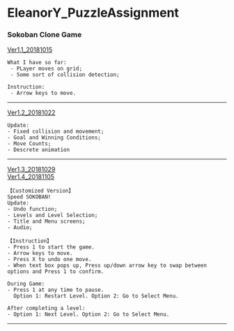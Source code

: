 # EleanorY_PuzzleAssignment
### Sokoban Clone Game
[Ver1.1_20181015](https://jiaxi-yang.itch.io/sokoban-11)

    What I have so far: 
     - PLayer moves on grid;
     - Some sort of collision detection;

    Instruction:
     - Arrow keys to move.

---

[Ver1.2_20181022](https://jiaxi-yang.itch.io/sokoban-ver12)

    Update:
    - Fixed collision and movement;
    - Goal and Winning Conditions;
    - Move Counts;
    - Descrete animation

---

[Ver1.3_20181029](https://jiaxi-yang.itch.io/sokoban-ver13) </br>
[Ver1.4_20181105](https://jiaxi-yang.itch.io/sokoban-customized)

    【Customized Version】
    Speed SOKOBAN!
    Update:
    - Undo function;
    - Levels and Level Selection;
    - Title and Menu screens;
    - Audio;
    
    【Instruction】
    - Press 1 to start the game.
    - Arrow keys to move.
    - Press X to undo one move.
    - When text box pops up, Press up/down arrow key to swap between options and Press 1 to confirm. 
    
    During Game:
    - Press 1 at any time to pause. 
      Option 1: Restart Level. Option 2: Go to Select Menu.
      
    After completing a level:
    - Option 1: Next Level. Option 2: Go to Select Menu.

---
